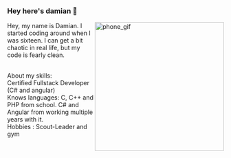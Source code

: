 ### Hey here's damian 👋
<img align="right" src="https://c.tenor.com/NwY5ppxLs_oAAAAd/kitten-keybo.gif" alt="phone_gif" width="auto" height="300">

Hey, my name is Damian. I started coding around when I was sixteen. I can get a bit chaotic in real life, but my code is fearly clean. 

<br>About my skills: <br>
 Certified Fullstack Developer (C# and angular)<br>
 Knows languages: C, C++ and PHP from school. C# and Angular from working multiple years with it.<br>
 Hobbies : Scout-Leader and gym<br> 
